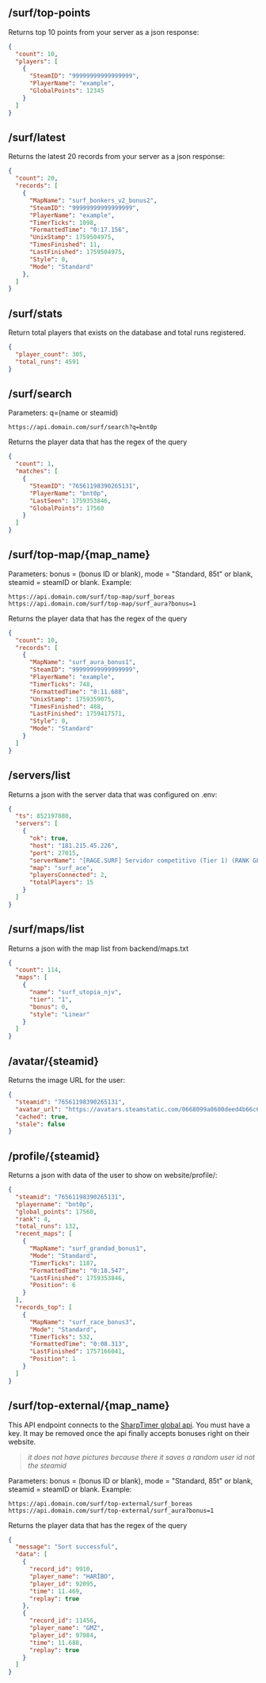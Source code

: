## /surf/top-points

Returns top 10 points from your server as a json response:

```json
{
  "count": 10,
  "players": [
    {             
      "SteamID": "99999999999999999",
      "PlayerName": "example",
      "GlobalPoints": 12345
    }
  ]
}
```
## /surf/latest

Returns the latest 20 records from your server as a json response:

```json
{
  "count": 20,
  "records": [
    {
      "MapName": "surf_bonkers_v2_bonus2",
      "SteamID": "99999999999999999",
      "PlayerName": "example",
      "TimerTicks": 1098,
      "FormattedTime": "0:17.156",
      "UnixStamp": 1759504975,
      "TimesFinished": 11,
      "LastFinished": 1759504975,
      "Style": 0,
      "Mode": "Standard"
    },
  ]
}
```

## /surf/stats

Return total players that exists on the database and total runs registered.
```json
{
  "player_count": 305,
  "total_runs": 4591
}
```

## /surf/search
Parameters: q=(name or steamid)
```
https://api.domain.com/surf/search?q=bnt0p
```

Returns the player data that has the regex of the query
```json
{
  "count": 1,
  "matches": [
    {
      "SteamID": "76561198390265131",
      "PlayerName": "bnt0p",
      "LastSeen": 1759353846,
      "GlobalPoints": 17560
    }
  ]
}
```

## /surf/top-map/{map_name}
Parameters: bonus = (bonus ID or blank), mode = "Standard, 85t"  or blank, steamid = steamID or blank. Example:
```
https://api.domain.com/surf/top-map/surf_boreas
https://api.domain.com/surf/top-map/surf_aura?bonus=1
```

Returns the player data that has the regex of the query
```json
{
  "count": 10,
  "records": [
    {
      "MapName": "surf_aura_bonus1",
      "SteamID": "99999999999999999",
      "PlayerName": "example",
      "TimerTicks": 748,
      "FormattedTime": "0:11.688",
      "UnixStamp": 1759359075,
      "TimesFinished": 488,
      "LastFinished": 1759417571,
      "Style": 0,
      "Mode": "Standard"
    }
  ]
}
```

## /servers/list

Returns a json with the server data that was configured on .env:

```json
{
  "ts": 852197880,
  "servers": [
    {
      "ok": true,
      "host": "181.215.45.226",
      "port": 27015,
      "serverName": "[RAGE.SURF] Servidor competitivo (Tier 1) (RANK GLOBAL ATIVO)",
      "map": "surf_ace",
      "playersConnected": 2,
      "totalPlayers": 15
    }
  ]
}
```

## /surf/maps/list

Returns a json with the map list from backend/maps.txt

```json
{
  "count": 114,
  "maps": [
    {
      "name": "surf_utopia_njv",
      "tier": "1",
      "bonus": 0,
      "style": "Linear"
    }
  ]
}
```

## /avatar/{steamid}
Returns the image URL for the user:
```json
{
  "steamid": "76561198390265131",
  "avatar_url": "https://avatars.steamstatic.com/0668099a0600deed4b66c6342cdd251e99ef5bfe_full.jpg",
  "cached": true,
  "stale": false
}
```

## /profile/{steamid}
Returns a json with data of the user to show on website/profile/:

```json
{
  "steamid": "76561198390265131",
  "playername": "bnt0p",
  "global_points": 17560,
  "rank": 4,
  "total_runs": 132,
  "recent_maps": [
    {
      "MapName": "surf_grandad_bonus1",
      "Mode": "Standard",
      "TimerTicks": 1187,
      "FormattedTime": "0:18.547",
      "LastFinished": 1759353846,
      "Position": 6
    }
  ],
  "records_top": [
    {
      "MapName": "surf_race_bonus3",
      "Mode": "Standard",
      "TimerTicks": 532,
      "FormattedTime": "0:08.313",
      "LastFinished": 1757166041,
      "Position": 1
    }
  ]
}
```

## /surf/top-external/{map_name}
This API endpoint connects to the [SharpTimer global api](https://st-global.net/apply). You must have a key. It may be removed once the api finally accepts bonuses right on their website.

> _it does not have pictures because there it saves a random user id not the steamid_

Parameters: bonus = (bonus ID or blank), mode = "Standard, 85t"  or blank, steamid = steamID or blank. Example:

```
https://api.domain.com/surf/top-external/surf_boreas
https://api.domain.com/surf/top-external/surf_aura?bonus=1
```

Returns the player data that has the regex of the query
```json
{
  "message": "Sort successful",
  "data": [
    {
      "record_id": 9910,
      "player_name": "HARİBO",
      "player_id": 92095,
      "time": 11.469,
      "replay": true
    },
    {
      "record_id": 11456,
      "player_name": "GMZ",
      "player_id": 97084,
      "time": 11.688,
      "replay": true
    }
  ]
}
```